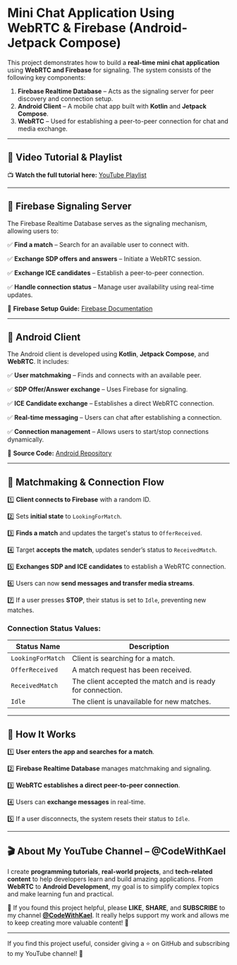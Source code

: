 # Mini Chat Application Using WebRTC & Firebase (Android-Jetpack Compose)

This project demonstrates how to build a **real-time mini chat application** using **WebRTC and Firebase** for signaling. The system consists of the following key components:

1. **Firebase Realtime Database** – Acts as the signaling server for peer discovery and connection setup.
2. **Android Client** – A mobile chat app built with **Kotlin** and **Jetpack Compose**.
3. **WebRTC** – Used for establishing a peer-to-peer connection for chat and media exchange.

---
## 🎥 Video Tutorial & Playlist

📺 **Watch the full tutorial here:** [YouTube Playlist](https://youtube.com/playlist?list=YOUR_PLAYLIST_LINK)

---
## 📡 Firebase Signaling Server
The Firebase Realtime Database serves as the signaling mechanism, allowing users to:

✅ **Find a match** – Search for an available user to connect with.

✅ **Exchange SDP offers and answers** – Initiate a WebRTC session.

✅ **Exchange ICE candidates** – Establish a peer-to-peer connection.

✅ **Handle connection status** – Manage user availability using real-time updates.

🔗 **Firebase Setup Guide:** [Firebase Documentation](https://firebase.google.com/docs/database/)

---
## 📱 Android Client
The Android client is developed using **Kotlin**, **Jetpack Compose**, and **WebRTC**. It includes:

✅ **User matchmaking** – Finds and connects with an available peer.

✅ **SDP Offer/Answer exchange** – Uses Firebase for signaling.

✅ **ICE Candidate exchange** – Establishes a direct WebRTC connection.

✅ **Real-time messaging** – Users can chat after establishing a connection.

✅ **Connection management** – Allows users to start/stop connections dynamically.

🔗 **Source Code:** [Android Repository](https://github.com/codewithkael/MiniChatClone)

---
## 🔄 Matchmaking & Connection Flow

1️⃣ **Client connects to Firebase** with a random ID.

2️⃣ Sets **initial state** to `LookingForMatch`.

3️⃣ **Finds a match** and updates the target's status to `OfferReceived`.

4️⃣ Target **accepts the match**, updates sender’s status to `ReceivedMatch`.

5️⃣ **Exchanges SDP and ICE candidates** to establish a WebRTC connection.

6️⃣ Users can now **send messages and transfer media streams**.

7️⃣ If a user presses **STOP**, their status is set to `Idle`, preventing new matches.

### **Connection Status Values:**
| Status Name         | Description |
|---------------------|-------------|
| `LookingForMatch`  | Client is searching for a match. |
| `OfferReceived`    | A match request has been received. |
| `ReceivedMatch`    | The client accepted the match and is ready for connection. |
| `Idle`            | The client is unavailable for new matches. |

---
## 📌 How It Works

1️⃣ **User enters the app and searches for a match**.

2️⃣ **Firebase Realtime Database** manages matchmaking and signaling.

3️⃣ **WebRTC establishes a direct peer-to-peer connection**.

4️⃣ Users can **exchange messages** in real-time.

5️⃣ If a user disconnects, the system resets their status to `Idle`.

---
## 🎬 About My YouTube Channel – @CodeWithKael

I create **programming tutorials**, **real-world projects**, and **tech-related content** to help developers learn and build amazing applications. From **WebRTC** to **Android Development**, my goal is to simplify complex topics and make learning fun and practical.

📢 If you found this project helpful, please **LIKE**, **SHARE**, and **SUBSCRIBE** to my channel **[@CodeWithKael](https://www.youtube.com/@codewithkael)**. It really helps support my work and allows me to keep creating more valuable content! 🚀

---
If you find this project useful, consider giving a ⭐ on GitHub and subscribing to my YouTube channel! 🚀
